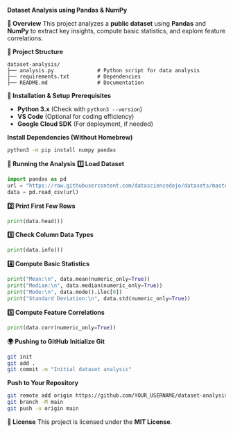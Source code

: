 **Dataset Analysis using Pandas & NumPy**

**📜 Overview**
This project analyzes a **public dataset** using **Pandas** and **NumPy** to extract key insights, compute basic statistics, and explore feature correlations.

**📂 Project Structure**
```
dataset-analysis/
├── analysis.py              # Python script for data analysis
├── requirements.txt         # Dependencies
├── README.md                # Documentation
```

**🔹 Installation & Setup**
**Prerequisites**
- **Python 3.x** (Check with `python3 --version`)
- **VS Code** (Optional for coding efficiency)
- **Google Cloud SDK** (For deployment, if needed)

**Install Dependencies (Without Homebrew)**
```bash
python3 -m pip install numpy pandas
```

**🚀 Running the Analysis**
**1️⃣ Load Dataset**
```python
import pandas as pd
url = "https://raw.githubusercontent.com/datasciencedojo/datasets/master/titanic.csv"
data = pd.read_csv(url)
```

**2️⃣ Print First Few Rows**
```python
print(data.head())
```

**3️⃣ Check Column Data Types**
```python
print(data.info())
```

**4️⃣ Compute Basic Statistics**
```python
print("Mean:\n", data.mean(numeric_only=True))
print("Median:\n", data.median(numeric_only=True))
print("Mode:\n", data.mode().iloc[0])
print("Standard Deviation:\n", data.std(numeric_only=True))
```

**5️⃣ Compute Feature Correlations**
```python
print(data.corr(numeric_only=True))
```

**🌍 Pushing to GitHub**
**Initialize Git**
```bash
git init
git add .
git commit -m "Initial dataset analysis"
```

**Push to Your Repository**
```bash
git remote add origin https://github.com/YOUR_USERNAME/dataset-analysis.git
git branch -M main
git push -u origin main
```

**📜 License**
This project is licensed under the **MIT License**.
